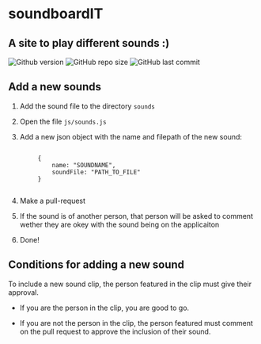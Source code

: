 
# soundboardIT
## A site to play different sounds :)

![Github version](https://img.shields.io/badge/version-1.0.0-darkblue?style=flat-square)
![GitHub repo size](https://img.shields.io/github/repo-size/erikpersson0884/soundboardIT?color=blue&style=flat-square)
![GitHub last commit](https://img.shields.io/github/last-commit/erikpersson0884/soundboardIT?color=darkgreen&style=flat-square)



## Add a new sounds

1. Add the sound file to the directory `sounds`
2. Open the file `js/sounds.js`
3. Add a new json object with the name and filepath of the new sound:

    <code>
        {
            name: "SOUNDNAME", 
            soundFile: "PATH_TO_FILE"
        }
    </code>

4. Make a pull-request
5. If the sound is of another person, that person will be asked to comment wether they are okey with the sound being on the applicaiton
6. Done!

## Conditions for adding a new sound

To include a new sound clip, the person featured in the clip must give their approval.

* If you are the person in the clip, you are good to go.

* If you are not the person in the clip, the person featured must comment on the pull request to approve the inclusion of their sound.